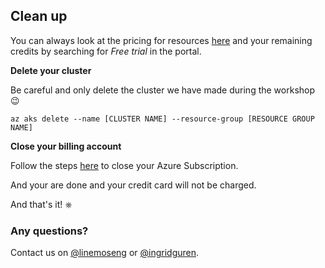 ## Clean up

You can always look at the pricing for resources [here](https://azure.microsoft.com/nb-no/pricing/calculator/) and your remaining credits by searching for *Free trial* in the portal.

**Delete your cluster** 

Be careful and only delete the cluster we have made during the workshop 😉 

```
az aks delete --name [CLUSTER NAME] --resource-group [RESOURCE GROUP NAME]
```

**Close your billing account**

Follow the steps [here](https://docs.microsoft.com/en-us/azure/cost-management-billing/manage/cancel-azure-subscription) to close your Azure Subscription. 


And your are done and your credit card will not be charged.

And that's it! ⎈


### Any questions?

Contact us on [@linemoseng](https://twitter.com/linemoseng) or [@ingridguren](https://twitter.com/ingridguren).
